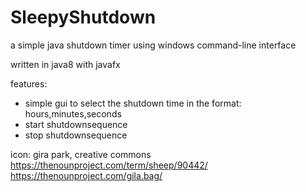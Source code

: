 # SleepyShutdown
a simple java shutdown timer using windows command-line interface

written in java8 with javafx

features:
- simple gui to select the shutdown time in the format: hours,minutes,seconds
- start shutdownsequence
- stop shutdownsequence

icon:
gira park, creative commons
https://thenounproject.com/term/sheep/90442/
https://thenounproject.com/gila.bag/